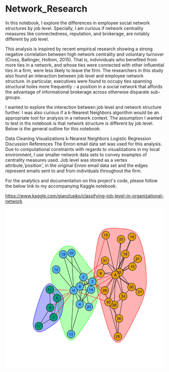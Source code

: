 # Network_Research
In this notebook, I explore the differences in employee social network structures by job level. Specially, I am curious if network centrality measures like connectedness, reputation, and brokerage, are notably different by job level.

This analysis is inspired by recent empirical research showing a strong negative correlation between high network centrality and voluntary turnover (Cross, Ballinger, Holtom, 2015). That is, indvividuals who benefited from more ties in a network, and whose ties were connected with other influential ties in a firm, were less likely to leave the firm. The researchers in this study also found an interaction between job level and employee network structure. In particular, executives were found to occupy ties spanning structural holes more frequently - a position in a social network that affords the advantage of informational brokerage across otherwise disparate sub-groups.

I wanted to explore the interaction between job level and network structure further. I was also curious if a k-Nearest Neighbors algorithm would be an appropriate tool for analysis in a network context. The assumption I wanted to test in ths notebook is that network structure is different by job level. Below is the general outline for this notebook:

Data Cleaning
Visualizations
k-Nearest Neighbors
Logistic Regression
Discussion
References
The Enron email data set was used for this analysis. Due to computational constraints with regards to visualizations in my local environment, I use smaller network data sets to convey examples of centrality measures used. Job level was stored as a vertex attribute,'position', in the original Enron email data set and the edges represent emails sent to and from individuals throughout the firm.

For the analytics and documentation on this project's code, please follow the below link to my accompanying Kaggle notebook:

https://www.kaggle.com/gianzlupko/classifying-job-level-in-organizational-network



![alt text](https://github.com/gzlupko/Network_Research/blob/master/networkclassification.png)
